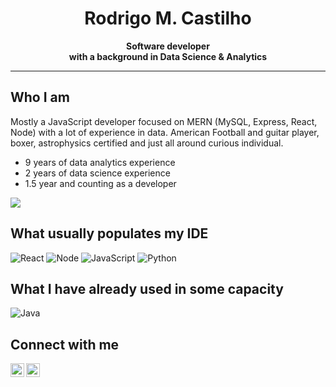 # <center>Rodrigo M. Castilho</center>
<center><b><span style="fontsize: 4em">Software developer</span></center>
<center>with a background in Data Science & Analytics</center></b>
<hr />

## Who I am
Mostly a JavaScript developer focused on MERN (MySQL, Express, React, Node) with a lot of experience in data. American Football and guitar player, boxer, astrophysics certified and just all around curious individual.
  - 9 years of data analytics experience
  - 2 years of data science experience
  - 1.5 year and counting as a developer

<img align="center" src="https://github-readme-stats.vercel.app/api/top-langs/?username=RCastilho91&langs_count=8" />

## What usually populates my IDE

<img src="https://img.shields.io/badge/-React-000000?style=flat&logo=React&logoColor=61DAFB" style="display: inline-block" alt="React" />
<img src="https://img.shields.io/badge/-Node.js-000000?style=flat&logo=node.js&logoColor=339933" style="display: inline-block" alt="Node" />
<img src="https://img.shields.io/badge/-JavaScript-000000?style=flat&logo=javascript" style="display: inline-block" alt="JavaScript" />
<img src="https://img.shields.io/badge/-Python-000000?style=flat&logo=python" style="display: inline-block" alt="Python" />

## What I have already used in some capacity
<img src="https://img.shields.io/badge/-Java-000000?style=flat&logo=java" alt="Java" />

## Connect with me
<a target="_blank" href="https://www.linkedin.com/in/rmcastilho/">
  <img align="left" alt="LinkedIn" width="22px" src="https://cdn.jsdelivr.net/npm/simple-icons@v3/icons/linkedin.svg" />
</a>
<a target="_blank" href="mailto:rodrigo.m.castilho@outlook.com">
  <img align="left" alt="E-mail" width="22px" src="https://cdn.jsdelivr.net/npm/simple-icons@3.12.1/icons/microsoftoutlook.svg" />
</a>
